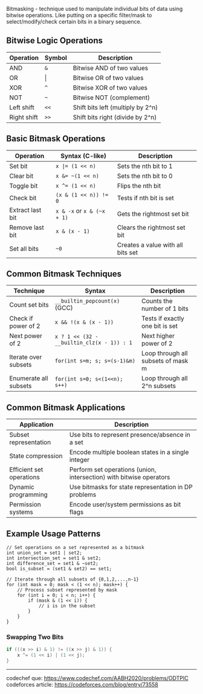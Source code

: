 Bitmasking - technique used to manipulate individual bits of data using bitwise operations.
Like putting on a specific filter/mask to select/modify/check certain bits in a binary sequence.

## Bitwise Logic Operations

| Operation   | Symbol | Description                       |
| ----------- | ------ | --------------------------------- |
| AND         | `&`    | Bitwise AND of two values         |
| OR          | \|     | Bitwise OR of two values          |
| XOR         | `^`    | Bitwise XOR of two values         |
| NOT         | `~`    | Bitwise NOT (complement)          |
| Left shift  | `<<`   | Shift bits left (multiply by 2^n) |
| Right shift | `>>`   | Shift bits right (divide by 2^n)  |

## Basic Bitmask Operations

| Operation        | Syntax (C-like)            | Description                       |
| ---------------- | -------------------------- | --------------------------------- |
| Set bit          | `x \|= (1 << n)`           | Sets the nth bit to 1             |
| Clear bit        | `x &= ~(1 << n)`           | Sets the nth bit to 0             |
| Toggle bit       | `x ^= (1 << n)`            | Flips the nth bit                 |
| Check bit        | `(x & (1 << n)) != 0`      | Tests if nth bit is set           |
| Extract last bit | `x & -x` or `x & (~x + 1)` | Gets the rightmost set bit        |
| Remove last bit  | `x & (x - 1)`              | Clears the rightmost set bit      |
| Set all bits     | `~0`                       | Creates a value with all bits set |

## Common Bitmask Techniques

| Technique                      | Syntax                                     | Description                        |
| ------------------------------ | ------------------------------------------ | ---------------------------------- |
| Count set bits                 | `__builtin_popcount(x)` (GCC)              | Counts the number of 1 bits        |
| Check if power of 2            | `x && !(x & (x - 1))`                      | Tests if exactly one bit is set    |
| Next power of 2                | `x ? 1 << (32 - __builtin_clz(x - 1)) : 1` | Next higher power of 2             |
| Iterate over subsets           | `for(int s=m; s; s=(s-1)&m)`               | Loop through all subsets of mask m |
| Enumerate all subsets          | `for(int s=0; s<(1<<n); s++)`              | Loop through all 2^n subsets       |

## Common Bitmask Applications

|Application|Description|
|---|---|
|Subset representation|Use bits to represent presence/absence in a set|
|State compression|Encode multiple boolean states in a single integer|
|Efficient set operations|Perform set operations (union, intersection) with bitwise operators|
|Dynamic programming|Use bitmasks for state representation in DP problems|
|Permission systems|Encode user/system permissions as bit flags|

## Example Usage Patterns

```
// Set operations on a set represented as a bitmask
int union_set = set1 | set2;
int intersection_set = set1 & set2;
int difference_set = set1 & ~set2;
bool is_subset = (set1 & set2) == set1;

// Iterate through all subsets of {0,1,2,...,n-1}
for (int mask = 0; mask < (1 << n); mask++) {
    // Process subset represented by mask
    for (int i = 0; i < n; i++) {
        if (mask & (1 << i)) {
            // i is in the subset
        }
    }
}
```

### Swapping Two Bits

```c
if (((x >> i) & 1) != ((x >> j) & 1)) {
    x ^= (1 << i) | (1 << j);
}
```



---

codechef que: https://www.codechef.com/AABH2020/problems/ODTPIC
codeforces article: https://codeforces.com/blog/entry/73558

